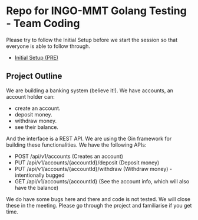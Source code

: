 # Repo for INGO-MMT Golang Testing - Team Coding

Please try to follow the Initial Setup before we start the session so that everyone is able to follow through.

- [Initial Setup (PRE)](_docs/INITIAL.md)

## Project Outline

We are building a banking system (believe it!). We have accounts, an account holder can:
- create an account.
- deposit money.
- withdraw money.
- see their balance.

And the interface is a REST API. We are using the Gin framework for building these functionalities. We have the following APIs:
- POST /api/v1/accounts (Creates an account)
- PUT /api/v1/accounts/{accountId}/deposit (Deposit money)
- PUT /api/v1/accounts/{accountId}/withdraw (Withdraw money) - intentionally bugged
- GET /api/v1/accounts/{accountId} (See the account info, which will also have the balance)

We do have some bugs here and there and code is not tested. We will close these in the meeting. Please go through the
project and familiarise if you get time.
